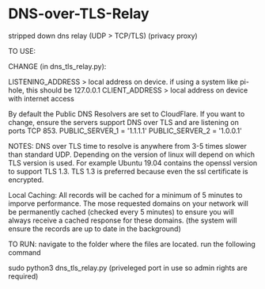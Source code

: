 # DNS-over-TLS-Relay
stripped down dns relay (UDP > TCP/TLS) (privacy proxy)

TO USE:

CHANGE (in dns_tls_relay.py):

LISTENING_ADDRESS > local address on device. if using a system like pi-hole, this should be 127.0.0.1
CLIENT_ADDRESS > local address on device with internet access

By default the Public DNS Resolvers are set to CloudFlare. If you want to change, ensure the servers support
DNS over TLS and are listening on ports TCP 853.
PUBLIC_SERVER_1 = '1.1.1.1'
PUBLIC_SERVER_2 = '1.0.0.1'

NOTES:
DNS over TLS time to resolve is anywhere from 3-5 times slower than standard UDP.
Depending on the version of linux will depend on which TLS version is used. For example Ubuntu 19.04 contains
    the openssl version to support TLS 1.3. TLS 1.3 is preferred because even the ssl certificate is encrypted.

Local Caching:
All records will be cached for a minimum of 5 minutes to imporve performance.
The mose requested domains on your network will be permanently cached (checked every 5 minutes) to ensure you will
    always receive a cached response for these domains. (the system will ensure the records are up to date in the background)


TO RUN:
navigate to the folder where the files are located.
run the following command

sudo python3 dns_tls_relay.py (priveleged port in use so admin rights are required)
